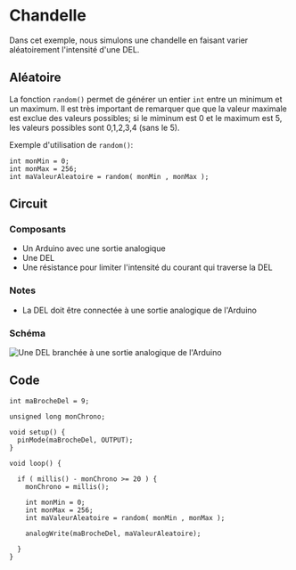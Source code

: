 # Chandelle

Dans cet exemple, nous simulons une chandelle en faisant varier aléatoirement l'intensité d'une DEL. 

## Aléatoire

La fonction `random()` permet de générer un entier `int` entre un minimum et un maximum. Il est très important de remarquer que  que <!-- un que de trop -->la valeur maximale est exclue des valeurs possibles; si le miminum est 0 et le maximum est 5, les valeurs possibles sont 0,1,2,3,4 (sans le 5).


Exemple d'utilisation de `random()`:
```arduino
int monMin = 0;
int monMax = 256;
int maValeurAleatoire = random( monMin , monMax );
```


## Circuit

### Composants
* Un Arduino avec une sortie analogique
* Une DEL
* Une résistance pour limiter l'intensité du courant qui traverse la DEL

### Notes
* La DEL doit être connectée à une sortie analogique de l'Arduino

### Schéma
![Une DEL branchée à une sortie analogique de l'Arduino](./debogage_sortie_analogique.png)

## Code
```arduino
int maBrocheDel = 9;

unsigned long monChrono;

void setup() {
  pinMode(maBrocheDel, OUTPUT);
}

void loop() {

  if ( millis() - monChrono >= 20 ) {
    monChrono = millis();

    int monMin = 0;
    int monMax = 256;
    int maValeurAleatoire = random( monMin , monMax );

    analogWrite(maBrocheDel, maValeurAleatoire);

  }
}
```
